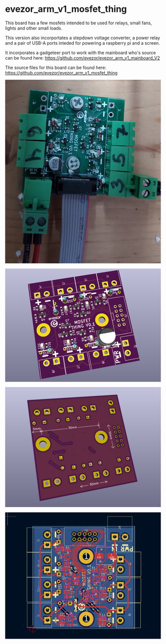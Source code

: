 # evezor_arm_v1_mosfet_thing

This board has a few mosfets intended to be used for relays, small fans, lights and other small loads. 

This version also incorportates a stepdown voltage converter, a power relay and a pair of USB-A ports inteded for powering a raspberry pi and a screen.

It incorporates a gadgeteer port to work with the mainboard who's source can be found here: https://github.com/evezor/evezor_arm_v1_mainboard_V2

The source files for this board can be found here: https://github.com/evezor/evezor_arm_v1_mosfet_thing


![](https://github.com/evezor/evezor_arm_v1_mosfet_thing/blob/main/pics/sm.PNG)

![](https://github.com/evezor/evezor_arm_v1_mosfet_thing/blob/main/pics/front.PNG)

![](https://github.com/evezor/evezor_arm_v1_mosfet_thing/blob/main/pics/back.PNG)

![](https://github.com/evezor/evezor_arm_v1_mosfet_thing/blob/main/pics/copper.PNG)

